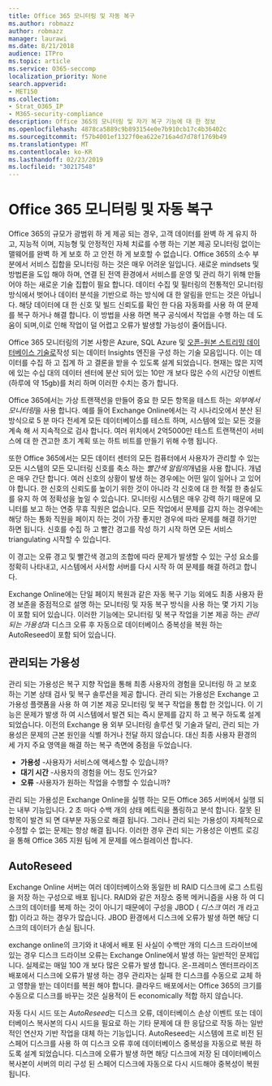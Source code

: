 ```yaml
---
title: Office 365 모니터링 및 자동 복구
ms.author: robmazz
author: robmazz
manager: laurawi
ms.date: 8/21/2018
audience: ITPro
ms.topic: article
ms.service: O365-seccomp
localization_priority: None
search.appverid:
- MET150
ms.collection:
- Strat_O365_IP
- M365-security-compliance
description: Office 365의 모니터링 및 자가 복구 기능에 대 한 정보
ms.openlocfilehash: 4878ca5889c9b893154e0e7b910cb17c4b36402c
ms.sourcegitcommit: f57b4001ef1327f0ea622e716a4d7d78f1769b49
ms.translationtype: MT
ms.contentlocale: ko-KR
ms.lasthandoff: 02/23/2019
ms.locfileid: "30217548"
---
```

# <a name="office-365-monitoring-and-self-healing"></a>Office 365 모니터링 및 자동 복구
Office 365의 규모가 광범위 하 게 제공 되는 경우, 고객 데이터를 완벽 하 게 유지 하 고, 지능적 이며, 지능형 및 안정적인 자체 치료를 수행 하는 기본 제공 모니터링 없이는 맬웨어를 완벽 하 게 보호 하 고 안전 하 게 보호할 수 없습니다. Office 365의 소수 부분에서 서비스 집합을 모니터링 하는 것은 매우 어려운 일입니다. 새로운 mindsets 및 방법론을 도입 해야 하며, 연결 된 전역 환경에서 서비스를 운영 및 관리 하기 위해 만들어야 하는 새로운 기술 집합이 필요 합니다. 데이터 수집 및 필터링의 전통적인 모니터링 방식에서 벗어나 데이터 분석을 기반으로 하는 방식에 대 한 알림을 만드는 것은 아닙니다. 해당 데이터에 대 한 신호 및 빌드 신뢰도를 확인 한 다음 자동화를 사용 하 여 문제를 복구 하거나 해결 합니다. 이 방법을 사용 하면 복구 공식에서 작업을 수행 하는 데 도움이 되며,이로 인해 작업이 덜 어렵고 오류가 발생할 가능성이 줄어듭니다. 

Office 365 모니터링의 기본 사항은 Azure, SQL Azure 및 [오픈-원본 스트리밍 데이터베이스 기술로](http://cassandra.apache.org/)작성 되는 데이터 Insights 엔진을 구성 하는 기술 모음입니다. 이는 데이터를 수집 하 고 집계 하 고 결론을 받을 수 있도록 설계 되었습니다. 현재는 많은 지역에 있는 수십 대의 데이터 센터에 분산 되어 있는 10만 개 보다 많은 수의 시간당 이벤트 (하루에 약 15gb)를 처리 하며 이러한 수치는 증가 합니다. 

Office 365에서는 가상 트랜잭션을 만들어 중요 한 모든 항목을 테스트 하는 *외부에서 모니터링*을 사용 합니다. 예를 들어 Exchange Online에서는 각 시나리오에서 분산 된 방식으로 5 분 마다 전세계 모든 데이터베이스를 테스트 하며, 시스템에 있는 모든 것을 계속 해 서 지속적으로 검사 합니다. 여러 위치에서 2억5000만 테스트 트랜잭션이 서비스에 대 한 견고한 초기 계획 또는 하트 비트를 만들기 위해 수행 됩니다. 

또한 Office 365에서는 모든 데이터 센터의 모든 컴퓨터에서 사용자가 관리할 수 있는 모든 시스템의 모든 모니터링 신호를 축소 하는 *빨간색 알림의*개념을 사용 합니다. 개념은 매우 간단 합니다. 여러 신호의 상황이 발생 하는 경우에는 어떤 일이 일어나 고 있어야 합니다. 한 신호의 신뢰도를 높이기 위한 것이 아니라 각 신호에 대 한 적절 한 충실도를 유지 하 여 정확성을 높일 수 있습니다. 모니터링 시스템은 매우 강력 하기 때문에 모니터를 보고 하는 연중 무휴 직원은 없습니다. 모든 작업에서 문제를 감지 하는 경우에는 해당 하는 통화 직원을 페이지 하는 것이 가장 좋지만 경우에 따라 문제를 해결 하기만 하면 됩니다. 신호를 수집 하 고 빨간 경고를 작성 하기 시작 하면 모든 서비스 triangulating 시작할 수 있습니다. 

이 경고는 오류 경고 및 빨간색 경고의 조합에 따라 문제가 발생할 수 있는 구성 요소를 정확히 나타내고, 시스템에서 사서함 서버를 다시 시작 하 여 문제를 해결 하려고 합니다. 

Exchange Online에는 단일 페이지 복원과 같은 자동 복구 기능 외에도 최종 사용자 환경 보존을 중점적으로 설명 하는 모니터링 및 자동 복구 방식을 사용 하는 몇 가지 기능이 포함 되어 있습니다. 이러한 기능에는 모니터링 및 복구 작업을 기본 제공 하는 *관리 되는 가용성*과 디스크 오류 후 자동으로 데이터베이스 중복성을 복원 하는 AutoReseed이 포함 되어 있습니다. 

## <a name="managed-availability"></a>관리되는 가용성 
관리 되는 가용성은 복구 지향 작업을 통해 최종 사용자의 경험을 모니터링 하 고 보호 하는 기본 상태 검사 및 복구 솔루션을 제공 합니다. 관리 되는 가용성은 Exchange 고가용성 플랫폼을 사용 하 여 기본 제공 모니터링 및 복구 작업을 통합 한 것입니다. 이 기능은 문제가 발생 하 여 시스템에서 발견 되는 즉시 문제를 감지 하 고 복구 하도록 설계 되었습니다. 이전의 Exchange 용 외부 모니터링 솔루션 및 기술과 달리, 관리 되는 가용성은 문제의 근본 원인을 식별 하거나 전달 하지 않습니다. 대신 최종 사용자 환경의 세 가지 주요 영역을 해결 하는 복구 측면에 중점을 두었습니다. 
- **가용성** -사용자가 서비스에 액세스할 수 있습니까? 
- **대기 시간** -사용자의 경험을 어느 정도 인가요? 
- **오류** -사용자가 원하는 작업을 수행할 수 있습니까? 

관리 되는 가용성은 Exchange Online을 실행 하는 모든 Office 365 서버에서 실행 되는 내부 기능입니다. 2 초 마다 수백 개의 상태 메트릭을 폴링하고 분석 합니다. 잘못 된 항목이 발견 되 면 대부분 자동으로 해결 됩니다. 그러나 관리 되는 가용성이 자체적으로 수정할 수 없는 문제는 항상 해결 됩니다. 이러한 경우 관리 되는 가용성은 이벤트 로깅을 통해 Office 365 지원 팀에 게 문제를 에스컬레이션 합니다. 

## <a name="autoreseed"></a>AutoReseed 
Exchange Online 서버는 여러 데이터베이스와 동일한 비 RAID 디스크에 로그 스트림을 저장 하는 구성으로 배포 됩니다. RAID와 같은 저장소 중복 메커니즘을 사용 하 여 디스크의 데이터를 복제 하는 것이 아니기 때문에이 구성을 JBOD ( *디스크* 여러 개 라고 함) 이라고 하는 경우가 많습니다. JBOD 환경에서 디스크에 오류가 발생 하면 해당 디스크의 데이터가 손실 됩니다. 

exchange online의 크기와 it 내에서 배포 된 사실이 수백만 개의 디스크 드라이브에 있는 경우 디스크 드라이브 오류는 Exchange Online에서 발생 하는 일반적인 문제입니다. 실제로는 매일 100 개 보다 많은 오류가 발생 합니다. 온-프레미스 엔터프라이즈 배포에서 디스크에 오류가 발생 하는 경우 관리자는 실패 한 디스크를 수동으로 교체 하 고 영향을 받는 데이터를 복원 해야 합니다. 클라우드 배포에서는 Office 365의 크기를 수동으로 디스크를 바꾸는 것은 실용적이 든 economically 적합 하지 않습니다. 

자동 다시 시드 또는 *AutoReseed*는 디스크 오류, 데이터베이스 손상 이벤트 또는 데이터베이스 복사본의 다시 시드을 필요로 하는 기타 문제에 대 한 응답으로 작동 하는 일반적인 연산자 기반 작업을 대체 하는 기능입니다. AutoReseed는 시스템에 프로 비전 된 스페어 디스크를 사용 하 여 디스크 오류 후에 데이터베이스 중복성을 자동으로 복원 하도록 설계 되었습니다. 디스크에 오류가 발생 하면 해당 디스크에 저장 된 데이터베이스 복사본이 서버의 미리 구성 된 스페어 디스크에 자동으로 다시 시드해야 중복성이 복원 됩니다. 
